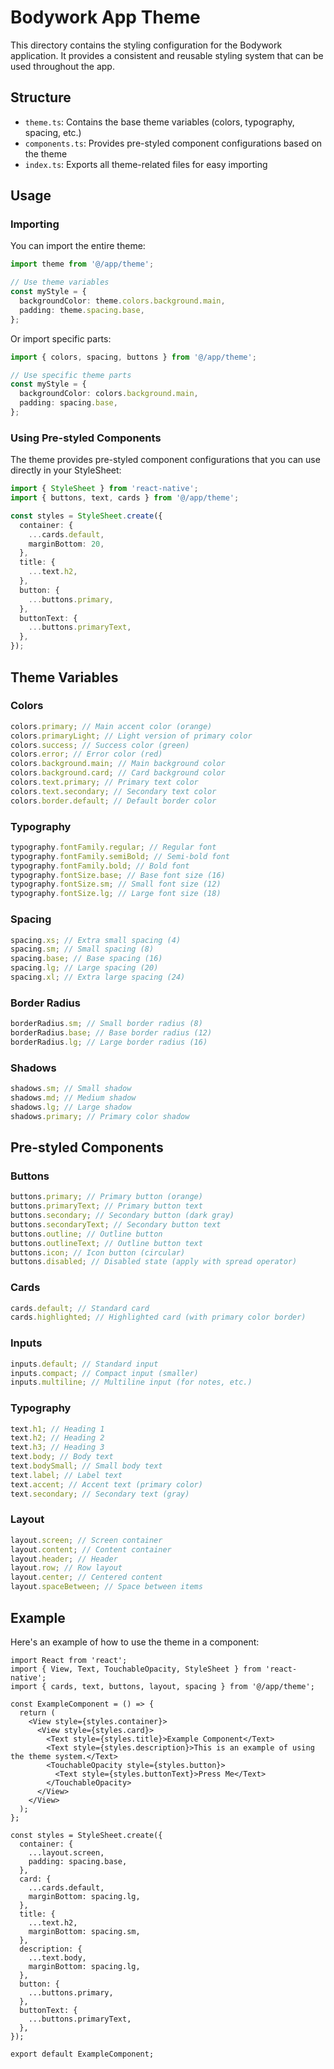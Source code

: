 # Bodywork App Theme

This directory contains the styling configuration for the Bodywork application. It provides a consistent and reusable
styling system that can be used throughout the app.

## Structure

- `theme.ts`: Contains the base theme variables (colors, typography, spacing, etc.)
- `components.ts`: Provides pre-styled component configurations based on the theme
- `index.ts`: Exports all theme-related files for easy importing

## Usage

### Importing

You can import the entire theme:

```typescript
import theme from '@/app/theme';

// Use theme variables
const myStyle = {
  backgroundColor: theme.colors.background.main,
  padding: theme.spacing.base,
};
```

Or import specific parts:

```typescript
import { colors, spacing, buttons } from '@/app/theme';

// Use specific theme parts
const myStyle = {
  backgroundColor: colors.background.main,
  padding: spacing.base,
};
```

### Using Pre-styled Components

The theme provides pre-styled component configurations that you can use directly in your StyleSheet:

```typescript
import { StyleSheet } from 'react-native';
import { buttons, text, cards } from '@/app/theme';

const styles = StyleSheet.create({
  container: {
    ...cards.default,
    marginBottom: 20,
  },
  title: {
    ...text.h2,
  },
  button: {
    ...buttons.primary,
  },
  buttonText: {
    ...buttons.primaryText,
  },
});
```

## Theme Variables

### Colors

```typescript
colors.primary; // Main accent color (orange)
colors.primaryLight; // Light version of primary color
colors.success; // Success color (green)
colors.error; // Error color (red)
colors.background.main; // Main background color
colors.background.card; // Card background color
colors.text.primary; // Primary text color
colors.text.secondary; // Secondary text color
colors.border.default; // Default border color
```

### Typography

```typescript
typography.fontFamily.regular; // Regular font
typography.fontFamily.semiBold; // Semi-bold font
typography.fontFamily.bold; // Bold font
typography.fontSize.base; // Base font size (16)
typography.fontSize.sm; // Small font size (12)
typography.fontSize.lg; // Large font size (18)
```

### Spacing

```typescript
spacing.xs; // Extra small spacing (4)
spacing.sm; // Small spacing (8)
spacing.base; // Base spacing (16)
spacing.lg; // Large spacing (20)
spacing.xl; // Extra large spacing (24)
```

### Border Radius

```typescript
borderRadius.sm; // Small border radius (8)
borderRadius.base; // Base border radius (12)
borderRadius.lg; // Large border radius (16)
```

### Shadows

```typescript
shadows.sm; // Small shadow
shadows.md; // Medium shadow
shadows.lg; // Large shadow
shadows.primary; // Primary color shadow
```

## Pre-styled Components

### Buttons

```typescript
buttons.primary; // Primary button (orange)
buttons.primaryText; // Primary button text
buttons.secondary; // Secondary button (dark gray)
buttons.secondaryText; // Secondary button text
buttons.outline; // Outline button
buttons.outlineText; // Outline button text
buttons.icon; // Icon button (circular)
buttons.disabled; // Disabled state (apply with spread operator)
```

### Cards

```typescript
cards.default; // Standard card
cards.highlighted; // Highlighted card (with primary color border)
```

### Inputs

```typescript
inputs.default; // Standard input
inputs.compact; // Compact input (smaller)
inputs.multiline; // Multiline input (for notes, etc.)
```

### Typography

```typescript
text.h1; // Heading 1
text.h2; // Heading 2
text.h3; // Heading 3
text.body; // Body text
text.bodySmall; // Small body text
text.label; // Label text
text.accent; // Accent text (primary color)
text.secondary; // Secondary text (gray)
```

### Layout

```typescript
layout.screen; // Screen container
layout.content; // Content container
layout.header; // Header
layout.row; // Row layout
layout.center; // Centered content
layout.spaceBetween; // Space between items
```

## Example

Here's an example of how to use the theme in a component:

```tsx
import React from 'react';
import { View, Text, TouchableOpacity, StyleSheet } from 'react-native';
import { cards, text, buttons, layout, spacing } from '@/app/theme';

const ExampleComponent = () => {
  return (
    <View style={styles.container}>
      <View style={styles.card}>
        <Text style={styles.title}>Example Component</Text>
        <Text style={styles.description}>This is an example of using the theme system.</Text>
        <TouchableOpacity style={styles.button}>
          <Text style={styles.buttonText}>Press Me</Text>
        </TouchableOpacity>
      </View>
    </View>
  );
};

const styles = StyleSheet.create({
  container: {
    ...layout.screen,
    padding: spacing.base,
  },
  card: {
    ...cards.default,
    marginBottom: spacing.lg,
  },
  title: {
    ...text.h2,
    marginBottom: spacing.sm,
  },
  description: {
    ...text.body,
    marginBottom: spacing.lg,
  },
  button: {
    ...buttons.primary,
  },
  buttonText: {
    ...buttons.primaryText,
  },
});

export default ExampleComponent;
```
